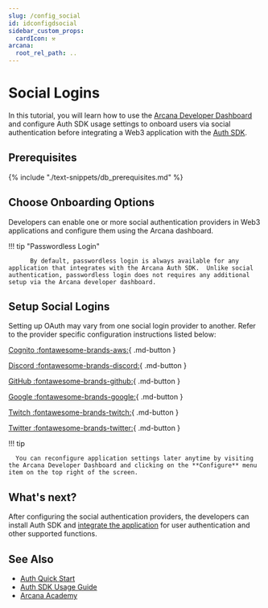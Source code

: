 ```yaml
---
slug: /config_social
id: idconfigdsocial
sidebar_custom_props:
  cardIcon: ⚒️
arcana:
  root_rel_path: ..
---
```


# Social Logins

In this tutorial, you will learn how to use the [Arcana Developer Dashboard]({{page.meta.arcana.root_rel_path}}/concepts/dashboard.md) and configure Auth SDK usage settings to onboard users via social authentication before integrating a Web3 application with the [Auth SDK]({{page.meta.arcana.root_rel_path}}/concepts/authsdk.md).

## Prerequisites

{% include "./text-snippets/db_prerequisites.md" %}

## Choose Onboarding Options

Developers can enable one or more social authentication providers in Web3 applications and configure them using the Arcana dashboard. 

!!! tip "Passwordless Login"

          By default, passwordless login is always available for any application that integrates with the Arcana Auth SDK.  Unlike social authentication, passwordless login does not requires any additional setup via the Arcana developer dashboard.
 
## Setup Social Logins

Setting up OAuth may vary from one social login provider to another.  Refer to the provider specific configuration instructions listed below:

[Cognito :fontawesome-brands-aws:]({{page.meta.arcana.root_rel_path}}/howto/config_social_login/cognito_oauth.md){ .md-button }

[Discord :fontawesome-brands-discord:]({{page.meta.arcana.root_rel_path}}/howto/config_social_login/discord_oauth.md){ .md-button }

[GitHub :fontawesome-brands-github:]({{page.meta.arcana.root_rel_path}}/howto/config_social_login/github_oauth.md){ .md-button }

[Google :fontawesome-brands-google:]({{page.meta.arcana.root_rel_path}}/howto/config_social_login/google_oauth.md){ .md-button }

[Twitch :fontawesome-brands-twitch:]({{page.meta.arcana.root_rel_path}}/howto/config_social_login/twitch_oauth.md){ .md-button }

[Twitter :fontawesome-brands-twitter:]({{page.meta.arcana.root_rel_path}}/howto/config_social_login/twitter_oauth.md){ .md-button }

!!! tip

      You can reconfigure application settings later anytime by visiting the Arcana Developer Dashboard and clicking on the **Configure** menu item on the top right of the screen.

## What's next?

After configuring the social authentication providers, the developers can install Auth SDK and [integrate the application]({{page.meta.arcana.root_rel_path}}/howto/integrate_auth/index.md) for user authentication and other supported functions.

## See Also

* [Auth Quick Start]({{page.meta.arcana.root_rel_path}}/walletsdk/wallet_qs.md)
* [Auth SDK Usage Guide]({{page.meta.arcana.root_rel_path}}/walletsdk/wallet_usage.md)
* [Arcana Academy]({{page.meta.arcana.root_rel_path}}/tutorials/videos/an_academy.md)